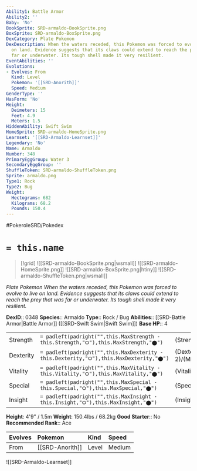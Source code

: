 ```yaml
---
Ability1: Battle Armor
Ability2: ''
Baby: 'No'
BookSprite: SRD-armaldo-BookSprite.png
BoxSprite: SRD-armaldo-BoxSprite.png
DexCategory: Plate Pokemon
DexDescription: When the waters receded, this Pokemon was forced to evolve to live
  on land. Evidence suggests that its claws could extend to reach the prey that was
  far or underwater. Its tough shell made it very resilient.
EventAbilities: ''
Evolutions:
- Evolves: From
  Kind: Level
  Pokemon: '[[SRD-Anorith]]'
  Speed: Medium
GenderType: ''
HasForm: 'No'
Height:
  Deimeters: 15
  Feet: 4.9
  Meters: 1.5
HiddenAbility: Swift Swim
HomeSprite: SRD-armaldo-HomeSprite.png
Learnset: '[[SRD-Armaldo-Learnset]]'
Legendary: 'No'
Name: Armaldo
Number: 348
PrimaryEggGroup: Water 3
SecondaryEggGroup: ''
ShuffleToken: SRD-armaldo-ShuffleToken.png
Sprite: armaldo.png
Type1: Rock
Type2: Bug
Weight:
  Hectograms: 682
  Kilograms: 68.2
  Pounds: 150.4
---
```


#PokeroleSRD/Pokedex

# `= this.name`

> [!grid]
> ![[SRD-armaldo-BookSprite.png|wsmall]]
> ![[SRD-armaldo-HomeSprite.png]]
> ![[SRD-armaldo-BoxSprite.png|htiny]]
> ![[SRD-armaldo-ShuffleToken.png|wsmall]]


*Plate Pokemon*
*When the waters receded, this Pokemon was forced to evolve to live on land. Evidence suggests that its claws could extend to reach the prey that was far or underwater. Its tough shell made it very resilient.*

**DexID**:: 0348
**Species**:: Armaldo
**Type**:: Rock / Bug
**Abilities**:: [[SRD-Battle Armor|Battle Armor]] ([[SRD-Swift Swim|Swift Swim]])
**Base HP**:: 4

|           |                                                                                        |                                          |
| --------- | -------------------------------------------------------------------------------------- | ---------------------------------------- |
| Strength  | `= padleft(padright("",this.MaxStrength - this.Strength,"⭘"),this.MaxStrength,"⬤")`    | (Strength::3)/(MaxStrength::7)   |
| Dexterity | `= padleft(padright("",this.MaxDexterity - this.Dexterity,"⭘"),this.MaxDexterity,"⬤")` | (Dexterity:: 2)/(MaxDexterity::4) |
| Vitality  | `= padleft(padright("",this.MaxVitality - this.Vitality,"⭘"),this.MaxVitality,"⬤")`    | (Vitality::3)/(MaxVitality::6)   |
| Special   | `= padleft(padright("",this.MaxSpecial - this.Special,"⭘"),this.MaxSpecial,"⬤")`       | (Special::2)/(MaxSpecial::5)     |
| Insight   | `= padleft(padright("",this.MaxInsight - this.Insight,"⭘"),this.MaxInsight,"⬤")`       | (Insight::2)/(MaxInsight::5)     |

**Height**: 4'9" / 1.5m
**Weight**: 150.4lbs / 68.2kg
**Good Starter**:: No
**Recommended Rank**:: Ace

| Evolves   | Pokemon         | Kind   | Speed   |
|:----------|:----------------|:-------|:--------|
| From      | [[SRD-Anorith]] | Level  | Medium  |

![[SRD-Armaldo-Learnset]]